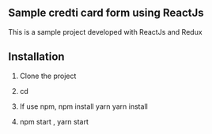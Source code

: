 ## Sample credti card form using ReactJs
This is a sample project developed with ReactJs and Redux
## Installation
1. Clone the project 

2. cd <PROJECT FOLDER>

3. If use npm, npm install yarn yarn install

4. npm start , yarn start




